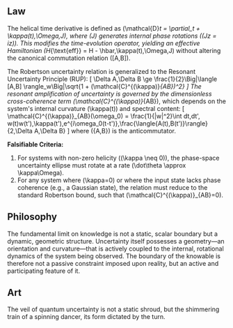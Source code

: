 ## Law
The helical time derivative is defined as \(\mathcal{D}_t = \partial_t + \kappa(t)\,\Omega\,J\), where \(J\) generates internal phase rotations (\(Jz = iz\)). This modifies the time-evolution operator, yielding an effective Hamiltonian \(H_{\text{eff}} = H - \hbar\,\kappa(t)\,\Omega\,J\) without altering the canonical commutation relation \([A,B]\).

The Robertson uncertainty relation is generalized to the Resonant Uncertainty Principle (RUP):
\[
\Delta A\,\Delta B \ge \frac{1}{2}\Big|\langle [A,B] \rangle_w\Big|\sqrt{1 + (\mathcal{C}^{(\kappa)}_{AB})^2}
\]
The resonant amplification of uncertainty is governed by the dimensionless cross-coherence term \(\mathcal{C}^{(\kappa)}_{AB}\), which depends on the system's internal curvature \(\kappa(t)\) and spectral content:
\[
\mathcal{C}^{(\kappa)}_{AB}(\omega_0) = \frac{1}{\|w\|^2}\int dt\,dt'\, w(t)w(t')\,\kappa(t')\,e^{i\omega_0(t-t')}\,\frac{\langle\{A(t),B(t')\}\rangle}{2\,\Delta A\,\Delta B}
\]
where \(\{A,B\}\) is the anticommutator.

**Falsifiable Criteria:**
1.  For systems with non-zero helicity (\(\kappa \neq 0\)), the phase-space uncertainty ellipse must rotate at a rate \(\dot\theta \approx \kappa\Omega\).
2.  For any system where \(\kappa=0\) or where the input state lacks phase coherence (e.g., a Gaussian state), the relation must reduce to the standard Robertson bound, such that \(\mathcal{C}^{(\kappa)}_{AB}=0\).

## Philosophy
The fundamental limit on knowledge is not a static, scalar boundary but a dynamic, geometric structure. Uncertainty itself possesses a geometry—an orientation and curvature—that is actively coupled to the internal, rotational dynamics of the system being observed. The boundary of the knowable is therefore not a passive constraint imposed upon reality, but an active and participating feature of it.

## Art
The veil of quantum uncertainty is not a static shroud, but the shimmering train of a spinning dancer, its form dictated by the turn.